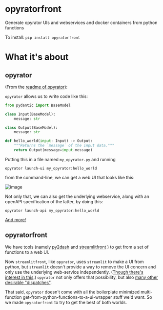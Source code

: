 
# opyratorfront
Generate opyrator UIs and webservices and docker containers from python functions

To install:	```pip install opyratorfront```


# What it's about


## opyrator

(From the [readme of opyrator](https://github.com/ml-tooling/opyrator#readme)):

``opyrator`` allows us to write code like this:

```python
from pydantic import BaseModel

class Input(BaseModel):
    message: str

class Output(BaseModel):
    message: str

def hello_world(input: Input) -> Output:
    """Returns the `message` of the input data."""
    return Output(message=input.message)

```

Putting this in a file named ``my_opyrator.py`` and running

```
opyrator launch-ui my_opyrator:hello_world
```

from the command-line, we can get a web UI that looks like this:

![image](https://raw.githubusercontent.com/ml-tooling/opyrator/main/docs/images/opyrator-hello-world-ui.png)

Not only that, we can also get the underlying webservice, along with 
an openAPI specification of the latter, by doing this:

```
opyrator launch-api my_opyrator:hello_world
```

[And more!](https://github.com/ml-tooling/opyrator#highlights)

## opyratorfront

We have tools (namely 
[py2dash](https://github.com/i2mint/py2dash/) and 
[streamlitfront](https://github.com/i2mint/streamlitfront/)
) to get from a set of functions to a web UI. 

Now `streamlitfront`, like `opyrator`, uses `streamlit` to make a UI from 
python, but `streamlit` doesn't provide a way to remove the UI concern and 
only use the underlying web-service independently.
([Though there's interest in this](https://github.com/streamlit/streamlit/issues/439).)
`opyrator` not only offers that possibility, but also 
[many other desirable "dispatches"](https://github.com/ml-tooling/opyrator#highlights).

That said, `opyrator` doesn't come with all the boilerplate minimized 
multi-function get-from-python-functions-to-a-ui-wrapper stuff we'd want.
So we made `opyratorfront` to try to get the best of both worlds.